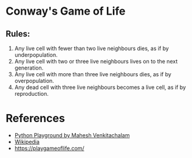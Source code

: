 # Conway's Game of Life

## Rules:

1. Any live cell with fewer than two live neighbours dies, as if by underpopulation.
1. Any live cell with two or three live neighbours lives on to the next generation.
1. Any live cell with more than three live neighbours dies, as if by overpopulation.
1. Any dead cell with three live neighbours becomes a live cell, as if by reproduction.

# References

- [Python Playground by Mahesh Venkitachalam](https://nostarch.com/pythonplayground)
- [Wikipedia](https://en.wikipedia.org/wiki/Conway%27s_Game_of_Life)
- https://playgameoflife.com/
